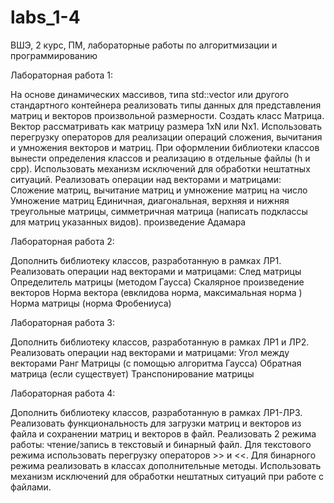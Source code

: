 # labs_1-4
ВШЭ, 2 курс, ПМ, лабораторные работы по алгоритмизации и программированию


Лабораторная работа 1:

На основе динамических массивов, типа std::vector или другого стандартного контейнера реализовать типы данных для представления матриц и векторов произвольной размерности.
Создать класс Матрица. Вектор рассматривать как матрицу размера 1xN или Nx1.
Использовать перегрузку операторов для реализации операций сложения, вычитания и умножения векторов и матриц.
При оформлении библиотеки классов вынести определения классов и реализацию в отдельные файлы (h и cpp).
Использовать механизм исключений для обработки нештатных ситуаций.
Реализовать операции над векторами и матрицами:
Сложение матриц, вычитание матриц и умножение матриц на число
Умножение матриц
Единичная, диагональная, верхняя и нижняя треугольные матрицы, симметричная матрица (написать подклассы для матриц указанных видов).
произведение Адамара


Лабораторная работа 2:

Дополнить библиотеку классов, разработанную в рамках ЛР1. Реализовать операции над векторами и матрицами:
След матрицы
Определитель матрицы (методом Гаусса)
Скалярное произведение векторов
Норма вектора (евклидова норма, максимальная норма )
Норма матрицы (норма Фробениуса)


Лабораторная работа 3:

Дополнить библиотеку классов, разработанную в рамках ЛР1 и ЛР2. Реализовать операции над векторами и матрицами:
Угол между векторами
Ранг Матрицы (с помощью алгоритма Гаусса)
Обратная матрица (если существует)
Транспонирование матрицы


Лабораторная работа 4:

Дополнить библиотеку классов, разработанную в рамках ЛР1-ЛР3. 
Реализовать функциональность для загрузки матриц и векторов из файла и сохранении матриц и векторов в файл.
Реализовать 2 режима работы: чтение/запись в текстовый и бинарный файл.
Для текстового режима использовать перегрузку операторов >> и <<.
Для бинарного режима реализовать в классах дополнительные методы.
Использовать механизм исключений для обработки нештатных ситуаций при работе с файлами.
